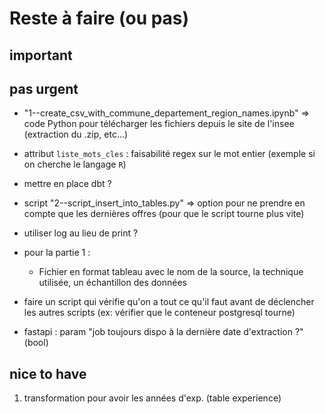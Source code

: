 # Reste à faire (ou pas)

## important


## pas urgent

  - "1--create_csv_with_commune_departement_region_names.ipynb"
    => code Python pour télécharger les fichiers depuis le site de l'insee (extraction du .zip, etc...)


  - attribut `liste_mots_cles` : faisabilité regex sur le mot entier (exemple si on cherche le langage `R`)


  - mettre en place dbt ?


  - script "2--script_insert_into_tables.py" => option pour ne prendre en compte que les dernières offres (pour que le script tourne plus vite)


  - utiliser log au lieu de print ?


  - pour la partie 1 :

    - Fichier en format tableau avec le nom de la source, la technique utilisée, un échantillon des données


  - faire un script qui vérifie qu'on a tout ce qu'il faut avant de déclencher les autres scripts (ex: vérifier que le conteneur postgresql tourne)


  - fastapi : param "job toujours dispo à la dernière date d'extraction ?" (bool)


## nice to have

  1. transformation pour avoir les années d'exp. (table experience)
